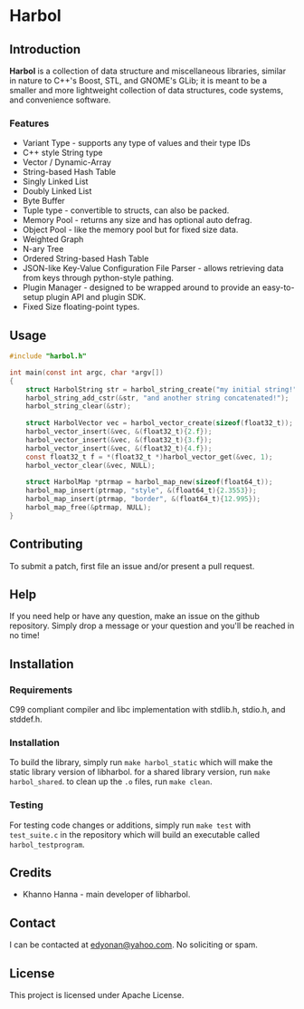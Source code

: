 # Harbol

## Introduction

**Harbol** is a collection of data structure and miscellaneous libraries, similar in nature to C++'s Boost, STL, and GNOME's GLib; it is meant to be a smaller and more lightweight collection of data structures, code systems, and convenience software.


### Features

* Variant Type - supports any type of values and their type IDs
* C++ style String type
* Vector / Dynamic-Array
* String-based Hash Table
* Singly Linked List
* Doubly Linked List
* Byte Buffer
* Tuple type - convertible to structs, can also be packed.
* Memory Pool - returns any size and has optional auto defrag.
* Object Pool - like the memory pool but for fixed size data.
* Weighted Graph
* N-ary Tree
* Ordered String-based Hash Table
* JSON-like Key-Value Configuration File Parser - allows retrieving data from keys through python-style pathing.
* Plugin Manager - designed to be wrapped around to provide an easy-to-setup plugin API and plugin SDK.
* Fixed Size floating-point types.


## Usage

```c
#include "harbol.h"

int main(const int argc, char *argv[])
{
	struct HarbolString str = harbol_string_create("my initial string!");
	harbol_string_add_cstr(&str, "and another string concatenated!");
	harbol_string_clear(&str);
	
	struct HarbolVector vec = harbol_vector_create(sizeof(float32_t));
	harbol_vector_insert(&vec, &(float32_t){2.f});
	harbol_vector_insert(&vec, &(float32_t){3.f});
	harbol_vector_insert(&vec, &(float32_t){4.f});
	const float32_t f = *(float32_t *)harbol_vector_get(&vec, 1);
	harbol_vector_clear(&vec, NULL);
	
	struct HarbolMap *ptrmap = harbol_map_new(sizeof(float64_t));
	harbol_map_insert(ptrmap, "style", &(float64_t){2.3553});
	harbol_map_insert(ptrmap, "border", &(float64_t){12.995});
	harbol_map_free(&ptrmap, NULL);
}
```

## Contributing

To submit a patch, first file an issue and/or present a pull request.

## Help

If you need help or have any question, make an issue on the github repository.
Simply drop a message or your question and you'll be reached in no time!

## Installation

### Requirements

C99 compliant compiler and libc implementation with stdlib.h, stdio.h, and stddef.h.

### Installation

To build the library, simply run `make harbol_static` which will make the static library version of libharbol.
for a shared library version, run `make harbol_shared`. to clean up the `.o` files, run `make clean`.

### Testing

For testing code changes or additions, simply run `make test` with `test_suite.c` in the repository which will build an executable called `harbol_testprogram`.


## Credits

* Khanno Hanna - main developer of libharbol.


## Contact

I can be contacted at edyonan@yahoo.com. No soliciting or spam.


## License

This project is licensed under Apache License.
